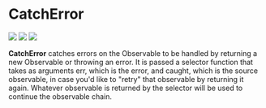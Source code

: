 # CatchError

[![](../../../assets/godev.svg?raw=true)](https://pkg.go.dev/github.com/reactivego/rx/test/CatchError?tab=doc)
[![](../../../assets/godoc.svg?raw=true)](https://godoc.org/github.com/reactivego/rx/test/CatchError)
[![](../../../assets/rx.svg?raw=true)](https://rxjs-dev.firebaseapp.com/api/operators/catchError)

**CatchError** catches errors on the Observable to be handled by returning a
new Observable or throwing an error. It is passed a selector function 
that takes as arguments err, which is the error, and caught, which is the
source observable, in case you'd like to "retry" that observable by
returning it again. Whatever observable is returned by the selector will be
used to continue the observable chain.